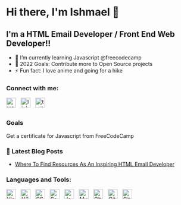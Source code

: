# Hi there, I'm Ishmael 👋

## I'm a HTML Email Developer / Front End Web Developer!!

- 🌱 I’m currently learning Javascript @freecodecamp 
- 🥅 2022 Goals: Contribute more to Open Source projects
- ⚡ Fun fact: I love anime and going for a hike

### Connect with me:

<a href="https://ishsportfolio.com/"><img align="left" alt="website" width="26px" src="https://i.imgur.com/yMLGKq8.png" style="padding-right:10px;" /></a>
<a href="https://www.linkedin.com/in/ishmael-peavy-b591a9170/"><img align="left" alt="linkedin" width="26px" src="https://i.imgur.com/b76ou2Q.png" style="padding-right:10px;" /></a>
<a href="https://twitter.com/IshmaelPeavy"><img align="left" alt="twitter" width="26px" src="https://i.imgur.com/e0FyPoJ.png" style="padding-right:10px;" /></a>

<br/>
<br/>

### Goals
Get a certificate for Javascript from FreeCodeCamp

### 📕 Latest Blog Posts

<!-- BLOG-POST-LIST:START -->

- [Where To Find Resources As An Inspiring HTML Email Developer](https://guidefornewemaildev.netlify.app/)
<!-- BLOG-POST-LIST:END -->

### Languages and Tools:

<img align="left" alt="Visual Studio Code" width="26px" src="https://cdn.jsdelivr.net/gh/devicons/devicon/icons/vscode/vscode-original.svg" style="padding-right:10px;" />
<img align="left" alt="HTML5" width="26px" src="https://cdn.jsdelivr.net/gh/devicons/devicon/icons/html5/html5-original.svg" style="padding-right:10px;" />
<img align="left" alt="CSS3" width="26px" src="https://cdn.jsdelivr.net/gh/devicons/devicon/icons/css3/css3-original.svg" style="padding-right:10px;" />
<img align="left" alt="Sass" width="26px" src="https://cdn.jsdelivr.net/gh/devicons/devicon/icons/sass/sass-original.svg" style="padding-right:10px;" />
<img align="left" alt="JavaScript" width="26px" src="https://cdn.jsdelivr.net/gh/devicons/devicon/icons/javascript/javascript-original.svg" style="padding-right:10px;" />
<img align="left" alt="MySQL" width="26px" src="https://cdn.jsdelivr.net/gh/devicons/devicon/icons/mysql/mysql-original.svg" style="padding-right:10px;" />
<img align="left" alt="Git" width="26px" src="https://cdn.jsdelivr.net/gh/devicons/devicon/icons/git/git-original.svg" style="padding-right:10px;" />
<img align="left" alt="GitHub" width="26px" src="https://user-images.githubusercontent.com/3369400/139447912-e0f43f33-6d9f-45f8-be46-2df5bbc91289.png" style="padding-right:10px;" />
<img align="left" alt="GitHub" width="26px" src="https://user-images.githubusercontent.com/3369400/139448065-39a229ba-4b06-434b-bc67-616e2ed80c8f.png" style="padding-right:10px;" />

<br />
<br />
